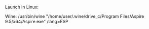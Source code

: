 Launch in Linux:

Wine:
/usr/bin/wine "/home/user/.wine/drive_c/Program Files/Aspire 9.5/x64/Aspire.exe" /lang=ESP
